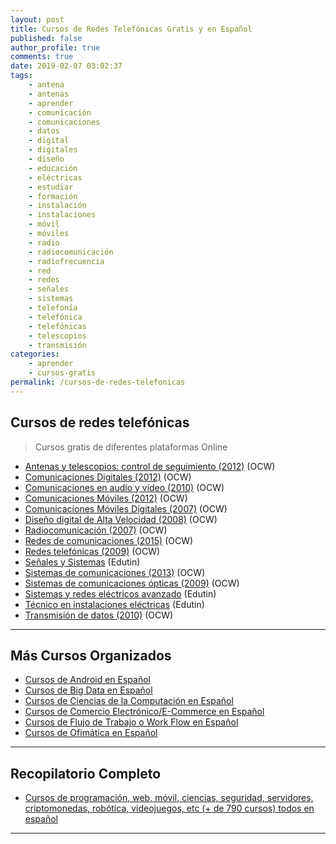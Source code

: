 ```yaml
---
layout: post
title: Cursos de Redes Telefónicas Gratis y en Español
published: false
author_profile: true
comments: true
date: 2019-02-07 03:02:37
tags:
    - antena
    - antenas
    - aprender
    - comunicación
    - comunicaciones
    - datos
    - digital
    - digitales
    - diseño
    - educación
    - eléctricas
    - estudiar
    - formación
    - instalación
    - instalaciones
    - móvil
    - móviles
    - radio
    - radiocomunicación
    - radiofrecuencia
    - red
    - redes
    - señales
    - sistemas
    - telefonía
    - telefónica
    - telefónicas
    - telescopios
    - transmisión
categories:
    - aprender
    - cursos-gratis
permalink: /cursos-de-redes-telefonicas
---
```

## Cursos de redes telefónicas

> Cursos gratis de diferentes plataformas Online

  * [Antenas y telescopios: control de seguimiento (2012)][1] (OCW)
  * [Comunicaciones Digitales (2012)][2] (OCW)
  * [Comunicaciones en audio y vídeo (2010)][3] (OCW)
  * [Comunicaciones Móviles (2012)][4] (OCW)
  * [Comunicaciones Móviles Digitales (2007)][5] (OCW)
  * [Diseño digital de Alta Velocidad (2008)][6] (OCW)
  * [Radiocomunicación (2007)][7] (OCW)
  * [Redes de comunicaciones (2015)][8] (OCW)
  * [Redes telefónicas (2009)][9] (OCW)
  * [Señales y Sistemas][10] (Edutin)
  * [Sistemas de comunicaciones (2013)][11] (OCW)
  * [Sistemas de comunicaciones ópticas (2009)][12] (OCW)
  * [Sistemas y redes eléctricos avanzado][13] (Edutin)
  * [Técnico en instalaciones eléctricas][14] (Edutin)
  * [Transmisión de datos (2010)][15] (OCW)

* * *

## Más Cursos Organizados

  * [Cursos de Android en Español][16]
  * [Cursos de Big Data en Español][17]
  * [Cursos de Ciencias de la Computación en Español][18]
  * [Cursos de Comercio Electrónico/E-Commerce en Español][19]
  * [Cursos de Flujo de Trabajo o Work Flow en Español][20]
  * [Cursos de Ofimática en Español][21]

* * *

## Recopilatorio Completo

  * [Cursos de programación, web, móvil, ciencias, seguridad, servidores, criptomonedas, robótica, videojuegos, etc (+ de 790 cursos) todos en español][22]

* * *

 [1]: https://ocw.ehu.eus/course/view.php?id=45
 [2]: http://ocw.uma.es/ingenierias/Comunicacion-digital
 [3]: http://ocw.upm.es/teoria-de-la-senal-y-comunicaciones-1/comunicaciones-en-audio-y-video
 [4]: http://ocw.upm.es/teoria-de-la-senal-y-comunicaciones-1/comunicaciones-moviles
 [5]: http://ocw.upm.es/teoria-de-la-senal-y-comunicaciones-1/comunicaciones-moviles-digitales
 [6]: http://www.upv.es/pls/oalu/sic_asi.ficha_asig_ocw?p_rama=T&p_idioma=c&p_vista=MSE&p_asi=6473&p_caca=2008
 [7]: http://ocw.upm.es/teoria-de-la-senal-y-comunicaciones-1/radiocomunicacion
 [8]: https://ocw.unican.es/course/view.php?id=27
 [9]: https://ocw.unican.es/course/view.php?id=211
 [10]: https://edutin.com/curso-de-se%C3%B1ales-y-sistemas-3863
 [11]: http://ocw.uma.es/ingenierias/sistemas-de-comunicaciones
 [12]: http://www.upv.es/pls/oalu/sic_asi.ficha_asig_ocw?p_rama=T&p_idioma=c&p_vista=MSE&p_asi=3204&p_caca=2009
 [13]: https://edutin.com/curso-de-sistemas-y-redes-el%C3%A9ctricas-avanzado-581
 [14]: https://edutin.com/curso-de-tecnico-en-instalaciones-electricas-3855
 [15]: http://www.upv.es/pls/oalu/sic_asi.ficha_asig_ocw?p_rama=T&p_idioma=c&p_vista=MSE&p_asi=4533&p_caca=2010
 [16]: https://mundoframework.com/cursos-android/
 [17]: https://mundoframework.com/cursos-big-data/
 [18]: https://mundoframework.com/cursos-ciencias-computacion/
 [19]: https://mundoframework.com/cursos-de-comercio-electronico/
 [20]: https://mundoframework.com/cursos-de-flujo-de-trabajo-o-work-flow/
 [21]: https://mundoframework.com/cursos-de-ofimatica/
 [22]: https://mundoframework.com/cursos-de-programacion-web-movil-ciencias-seguridad-servidores-criptomonedas/